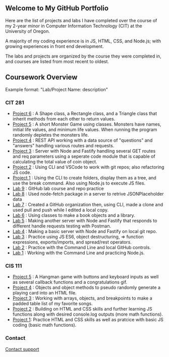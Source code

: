 ## Welcome to My GitHub Portfolio

Here are the list of projects and labs I have completed over the course of my 2-year minor in Computer Information Technology (CIT) at the University of Oregon.

A majority of my coding experience is in JS, HTML, CSS, and Node.js; with growing experiences in front end development.

The labs and projects are organized by the course they were completed in, and courses are listed from most recent to oldest.

## Coursework Overview
Example format: "Lab/Project Name: description"

### CIT 281
- [Project 6]() : A Shape class, a Rectangle class, and a Triangle class that inherit methods from each other to return values.
- [Project 5]() : A short Monster Game using classes. Monsters have names, initial life values, and minimum life values. When running the program randomly depletes the monsters life.
- [Project 4]() : REST API working with a data source of "questions" and "answers" handling various routes and requests.
- [Project 3]() : Server with Node and Fastify handling several GET routes and req parameters using a seperate code module that is capable of calculating the total value of coin object.
- [Project 2]() : Using CLI and VSCode to work with git repos; also refactoring JS code.
- [Project 1]() : Using the CLI to create folders, display them as a tree, and use the break command. Also using Node.js to execute JS files.
- [Lab 9]() : GitHub lab course and repo practice
- [Lab 8]() : Used node-fetch package in a server to retrive JSONPlaceholder data
- [Lab 7]() : Created a GitHub organization then, using CLI, made a clone and used pull and push while I edited a local copy.
- [Lab 6]() : Using classes to make a book objects and a library.
- [Lab 5]() : Making another server with Node and Fastify that responds to different handle requests testing with Postman.
- [Lab 4]() : Making a basic server with Node and Fastify on local git repo.
- [Lab 3]() : Practice using JS ES6, object destructuring, => function expressions, exports/imports, and spread/rest operators.
- [Lab 2]() : Practice with the Command Line and local GitHub controls.
- [Lab 1]() : Working with the Command Line and practicing Node.js.

### CIS 111
- [Project 5]() : A Hangman game with buttons and keyboard inputs as well as several callback functions and a congratulations gif.
- [Project 4]() : Objects and object methods to pseudo randomly generate a playing card into an HTML file. 
- [Project 3]() : Working with arrays, objects, and breakpoints to make a padded table list of my favorite songs.
- [Project 2]() : Building on HTML and CSS skills and further learning JS functions along with desired console.log outputs (more math functions).
- [Project 1](https://edguti3rrez.github.io/cit111-p1/): Practice HTML and CSS skills as well as pratcice with basic JS coding (basic math functions).

### Contact

[Contact support](https://support.github.com/contact)
